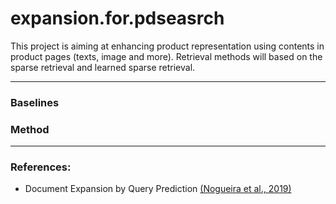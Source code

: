 # expansion.for.pdseasrch

This project is aiming at enhancing product representation using contents in product pages (texts, image and more). 
Retrieval methods will based on the sparse retrieval and learned sparse retrieval.

---
### Baselines

### Method

---
### References:

- Document Expansion by Query Prediction [(Nogueira et al., 2019)](https://arxiv.org/abs/1904.08375)
